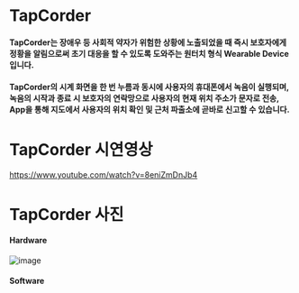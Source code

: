 # TapCorder
#### TapCorder는 장애우 등 사회적 약자가 위험한 상황에 노출되었을 때 즉시 보호자에게 정황을 알림으로써 초기 대응을 할 수 있도록 도와주는 원터치 형식 Wearable Device입니다.
#### TapCorder의 시계 화면을 한 번 누름과 동시에 사용자의 휴대폰에서 녹음이 실행되며, 녹음의 시작과 종료 시 보호자의 연락망으로 사용자의 현재 위치 주소가 문자로 전송, App을 통해 지도에서 사용자의 위치 확인 및 근처 파출소에 곧바로 신고할 수 있습니다.

# TapCorder 시연영상
https://www.youtube.com/watch?v=8eniZmDnJb4

# TapCorder 사진
#### Hardware
![image](https://user-images.githubusercontent.com/18719563/33088219-63e7a832-cf30-11e7-992d-8053c431e872.png)

#### Software
